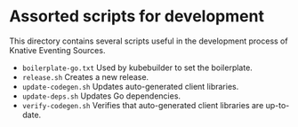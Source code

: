 # Assorted scripts for development

This directory contains several scripts useful in the development process of
Knative Eventing Sources.

- `boilerplate-go.txt` Used by kubebuilder to set the boilerplate.
- `release.sh` Creates a new release.
- `update-codegen.sh` Updates auto-generated client libraries.
- `update-deps.sh` Updates Go dependencies.
- `verify-codegen.sh` Verifies that auto-generated client libraries are
  up-to-date.
